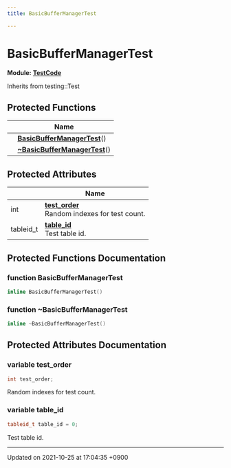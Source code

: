 ```yaml
---
title: BasicBufferManagerTest

---
```


# BasicBufferManagerTest

**Module:** **[TestCode](/Modules/group__TestCode)**





Inherits from testing::Test

## Protected Functions

|                | Name           |
| -------------- | -------------- |
| | **[BasicBufferManagerTest](/Classes/classBasicBufferManagerTest#function-basicbuffermanagertest)**() |
| | **[~BasicBufferManagerTest](/Classes/classBasicBufferManagerTest#function-~basicbuffermanagertest)**() |

## Protected Attributes

|                | Name           |
| -------------- | -------------- |
| int | **[test_order](/Classes/classBasicBufferManagerTest#variable-test-order)** <br>Random indexes for test count.  |
| tableid_t | **[table_id](/Classes/classBasicBufferManagerTest#variable-table-id)** <br>Test table id.  |

## Protected Functions Documentation

### function BasicBufferManagerTest

```cpp
inline BasicBufferManagerTest()
```


### function ~BasicBufferManagerTest

```cpp
inline ~BasicBufferManagerTest()
```


## Protected Attributes Documentation

### variable test_order

```cpp
int test_order;
```

Random indexes for test count. 

### variable table_id

```cpp
tableid_t table_id = 0;
```

Test table id. 

-------------------------------

Updated on 2021-10-25 at 17:04:35 +0900